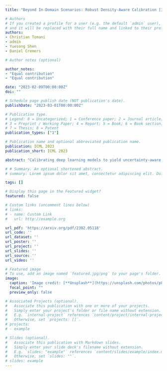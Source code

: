 ```yaml
---
title: "Beyond In-Domain Scenarios: Robust Density-Aware Calibration [ICML 2023]"

# Authors
# If you created a profile for a user (e.g. the default `admin` user), write the username (folder name) here 
# and it will be replaced with their full name and linked to their profile.
authors:
- Christian Tomani
- admin
- Yuesong Shen
- Daniel Cremers

# Author notes (optional)

author_notes:
- "Equal contribution"
- "Equal contribution"

date: "2023-02-09T00:00:00Z"
doi: ""

# Schedule page publish date (NOT publication's date).
publishDate: "2023-03-01T00:00:00Z"

# Publication type.
# Legend: 0 = Uncategorized; 1 = Conference paper; 2 = Journal article;
# 3 = Preprint / Working Paper; 4 = Report; 5 = Book; 6 = Book section;
# 7 = Thesis; 8 = Patent
publication_types: ["1"]

# Publication name and optional abbreviated publication name.
publication: ICML 2023
publication_short: ICML 2023

abstract: "Calibrating deep learning models to yield uncertainty-aware predictions is crucial as deep neural networks get increasingly deployed in safety-critical applications. While existing post-hoc calibration methods achieve impressive results on in-domain test datasets, they are limited by their inability to yield reliable uncertainty estimates in domain-shift and out-of-domain (OOD) scenarios. We aim to bridge this gap by proposing DAC, an accuracy-preserving as well as Density-Aware Calibration method based on k-nearest-neighbors (KNN). In contrast to existing post-hoc methods, we utilize hidden layers of classifiers as a source for uncertainty-related information and study their importance. We show that DAC is a generic method that can readily be combined with state-of-the-art post-hoc methods. DAC boosts the robustness of calibration performance in domain-shift and OOD, while maintaining excellent in-domain predictive uncertainty estimates. We demonstrate that DAC leads to consistently better calibration across a large number of model architectures, datasets, and metrics. Additionally, we show that DAC improves calibration substantially on recent large-scale neural networks pre-trained on vast amounts of data."

# # Summary. An optional shortened abstract.
# summary: Lorem ipsum dolor sit amet, consectetur adipiscing elit. Duis posuere tellus ac convallis placerat. Proin tincidunt magna sed ex sollicitudin condimentum.

tags: []

# Display this page in the Featured widget?
featured: false

# Custom links (uncomment lines below)
# links:
# - name: Custom Link
#   url: http://example.org

url_pdf: 'https://arxiv.org/pdf/2302.05118'
url_code: ''
url_dataset: ''
url_poster: ''
url_project: ''
url_slides: ''
url_source: ''
url_video: ''

# Featured image
# To use, add an image named `featured.jpg/png` to your page's folder. 
image:
  caption: 'Image credit: [**Unsplash**](https://unsplash.com/photos/pLCdAaMFLTE)'
  focal_point: ""
  preview_only: false

# Associated Projects (optional).
#   Associate this publication with one or more of your projects.
#   Simply enter your project's folder or file name without extension.
#   E.g. `internal-project` references `content/project/internal-project/index.md`.
#   Otherwise, set `projects: []`.
# projects:
# - example

# Slides (optional).
#   Associate this publication with Markdown slides.
#   Simply enter your slide deck's filename without extension.
#   E.g. `slides: "example"` references `content/slides/example/index.md`.
#   Otherwise, set `slides: ""`.
# slides: example
---
```

<!-- 
{{% callout note %}}
Click the *Cite* button above to demo the feature to enable visitors to import publication metadata into their reference management software.
{{% /callout %}}

{{% callout note %}}
Create your slides in Markdown - click the *Slides* button to check out the example.
{{% /callout %}}

Supplementary notes can be added here, including [code, math, and images](https://wowchemy.com/docs/writing-markdown-latex/). -->
